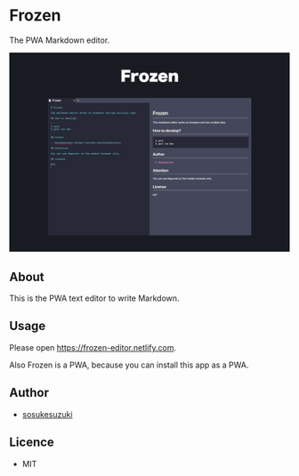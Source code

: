 # Frozen

The PWA Markdown editor.

![Frozen ScreenShot](./resources/Frozen.jpg)

## About

This is the PWA text editor to write Markdown.

## Usage

Please open https://frozen-editor.netlify.com.

Also Frozen is a PWA, because you can install this app as a PWA.

## Author

- [sosukesuzuki](https://github.com/sosukesuzuki)

## Licence

- MIT
